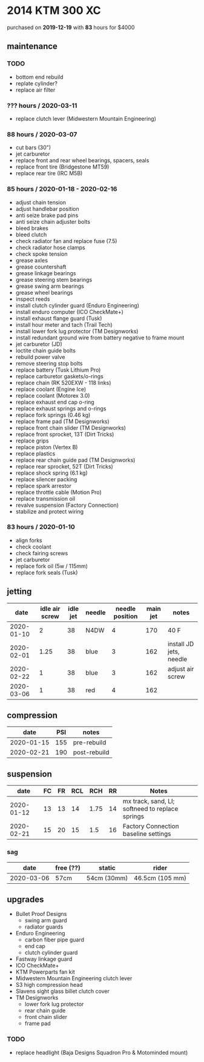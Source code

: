 # 2014 KTM 300 XC

purchased on **2019-12-19** with **83** hours for \$4000

## maintenance

### TODO

- bottom end rebuild
- replate cylinder?
- replace air filter

### ??? hours / 2020-03-11

- replace clutch lever (Midwestern Mountain Engineering)

### 88 hours / 2020-03-07

- cut bars (30")
- jet carburetor
- replace front and rear wheel bearings, spacers, seals
- replace front tire (Bridgestone MT59)
- replace rear tire (IRC M5B)

### 85 hours / 2020-01-18 - 2020-02-16

- adjust chain tension
- adjust handlebar position
- anti seize brake pad pins
- anti seize chain adjuster bolts
- bleed brakes
- bleed clutch
- check radiator fan and replace fuse (7.5)
- check radiator hose clamps
- check spoke tension
- grease axles
- grease countershaft
- grease linkage bearings
- grease steering stem bearings
- grease swing arm bearings
- grease wheel bearings
- inspect reeds
- install clutch cylinder guard (Enduro Engineering)
- install enduro computer (ICO CheckMate+)
- install exhaust flange guard (Tusk)
- install hour meter and tach (Trail Tech)
- install lower fork lug protector (TM Designworks)
- install redundant ground wire from battery negative to frame mount
- jet carburetor (JD)
- loctite chain guide bolts
- rebuild power valve
- remove steering stop bolts
- replace battery (Tusk Lithium Pro)
- replace carburetor gaskets/o-rings
- replace chain (RK 520EXW - 118 links)
- replace coolant (Engine Ice)
- replace coolant (Motorex 3.0)
- replace exhaust end cap o-ring
- replace exhaust springs and o-rings
- replace fork springs (0.46 kg)
- replace frame pad (TM Designworks)
- replace front chain slider (TM Designworks)
- replace front sprocket, 13T (Dirt Tricks)
- replace grips
- replace piston (Vertex B)
- replace plastics
- replace rear chain guide pad (TM Designworks)
- replace rear sprocket, 52T (Dirt Tricks)
- replace shock spring (6.1 kg)
- replace silencer packing
- replace spark arrestor
- replace throttle cable (Motion Pro)
- replace transmission oil
- revalve suspension (Factory Connection)
- stabilize and protect wiring

### 83 hours / 2020-01-10

- align forks
- check coolant
- check fairing screws
- jet carburetor
- replace fork oil (5w / 115mm)
- replace fork seals (Tusk)

## jetting

| date       | idle air screw | idle jet | needle | needle position | main jet | notes                   |
| ---------- | -------------- | -------- | ------ | --------------- | -------- | ----------------------- |
| 2020-01-10 | 2              | 38       | N4DW   | 4               | 170      | 40 F                    |
| 2020-02-01 | 1.25           | 38       | blue   | 3               | 162      | install JD jets, needle |
| 2020-02-22 | 1              | 38       | blue   | 3               | 162      | adjust air screw        |
| 2020-03-06 | 1              | 38       | red    | 4               | 162      |                         |

## compression

| date       | PSI | notes        |
| ---------- | --- | ------------ |
| 2020-01-15 | 155 | pre-rebuild  |
| 2020-02-21 | 190 | post-rebuild |

## suspension

| date       | FC  | FR  | RCL | RCH  | RR  | Notes                                           |
| ---------- | --- | --- | --- | ---- | --- | ----------------------------------------------- |
| 2020-01-12 | 13  | 13  | 14  | 1.75 | 14  | mx track, sand, LI; softneed to replace springs |
| 2020-02-21 | 15  | 20  | 15  | 1.5  | 16  | Factory Connection baseline settings            |

### sag

| date       | free (??) | static      | rider           |
| ---------- | --------- | ----------- | --------------- |
| 2020-03-06 | 57cm      | 54cm (30mm) | 46.5cm (105 mm) |

## upgrades

- Bullet Proof Designs
  - swing arm guard
  - radiator guards
- Enduro Engineering
  - carbon fiber pipe guard
  - end cap
  - clutch cylinder guard
- Fastway linkage guard
- ICO CheckMate+
- KTM Powerparts fan kit
- Midwestern Mountain Engineering clutch lever
- S3 high compression head
- Slavens sight glass billet clutch cover
- TM Designworks
  - lower fork lug protector
  - rear chain guide
  - front chain slider
  - frame pad

### TODO

- replace headlight (Baja Designs Squadron Pro & Motominded mount)
